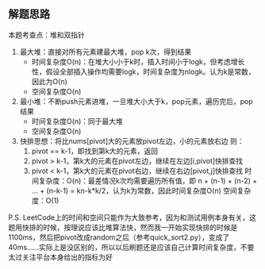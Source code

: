 ## 解题思路
本题考查点：堆和双指针

1. 最大堆：直接对所有元素建最大堆，pop k次，得到结果
    + 时间复杂度O(n)：在堆大小小于k时，插入时间小于logk，但考虑增长性，假设全部插入操作均需要logk，时间复杂度为nlogk。认为k是常数，因此为O(n)
    + 空间复杂度O(n)
2. 最小堆：不断push元素进堆，一旦堆大小大于k，pop元素，遍历完后，pop结果
    + 时间复杂度O(n)：同于最大堆
    + 空间复杂度O(n)
3. 快排思想：将比nums[pivot]大的元素放pivot左边，小的元素放右边
    则：
    1. pivot == k-1，即找到第k大的元素，返回
    2. pivot >  k-1，第k大的元素在pivot左边，继续在左边[i,pivot]快排查找
    3. pivot <  k-1，第k大的元素在pivot右边，继续在右边[pivot,j]快排查找
    时间复杂度：O(n)：最差情况k次均需要遍历所有值，即 n + (n-1) + (n-2) + ... + (n-k-1) = kn-k*k/2，认为k为常数，因此时间复杂度O(n)
    空间复杂度：O(1)

P.S. LeetCode上的时间和空间只能作为大致参考，因为和测试用例本身有关，这题用快排的时候，按理说应该比堆算法快，然而我一开始实现快排的时候是1100ms，然后把pivot改成random之后（参考quick_sort2.py），变成了40ms……实际上是没区别的，所以以后刷题还是应该自己计算时间复杂度，不要太过关注平台本身给出的指标为好